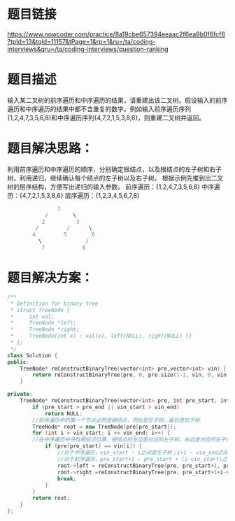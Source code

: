 题目链接
===
https://www.nowcoder.com/practice/8a19cbe657394eeaac2f6ea9b0f6fcf6?tpId=13&tqId=11157&tPage=1&rp=1&ru=/ta/coding-interviews&qru=/ta/coding-interviews/question-ranking

题目描述
===
输入某二叉树的前序遍历和中序遍历的结果，请重建出该二叉树。假设输入的前序遍历和中序遍历的结果中都不含重复的数字。例如输入前序遍历序列{1,2,4,7,3,5,6,8}和中序遍历序列{4,7,2,1,5,3,8,6}，则重建二叉树并返回。

题目解决思路：
===
利用前序遍历和中序遍历的顺序，分别确定根结点，以及根结点的左子树和右子树，利用递归，继续确认每个结点的左子树以及右子树。
根据示例先推到出二叉树的层序结构，方便写出递归的输入参数。
前序遍历：{1,2,4,7,3,5,6,8}
中序遍历：{4,7,2,1,5,3,8,6}
层序遍历：{1,2,3,4,5,6,7,8}
```cpp
                1
            /        \
           2          3
         /         /      \
        4         5        6
          \              /
           7            8
```

题目解决方案：
===
```cpp
/**
 * Definition for binary tree
 * struct TreeNode {
 *     int val;
 *     TreeNode *left;
 *     TreeNode *right;
 *     TreeNode(int x) : val(x), left(NULL), right(NULL) {}
 * };
 */
class Solution {
public:
    TreeNode* reConstructBinaryTree(vector<int> pre,vector<int> vin) {
        return reConstructBinaryTree(pre, 0, pre.size()-1, vin, 0, vin.size()-1);
    }

private:
    TreeNode* reConstructBinaryTree(vector<int> pre, int pre_start, int pre_end, vector<int> vin, int vin_start, int vin_end) {
        if (pre_start > pre_end || vin_start > vin_end)
            return NULL;
        //前序遍历中的第一个节点必然是根结点，然后是左子树，最后是右子树
        TreeNode* root = new TreeNode(pre[pre_start]);
        for (int i = vin_start; i <= vin_end; i++) {
        //在中序遍历中寻找根结点位置，根结点的左边是对应的左子树，右边是对应的右子树
            if (pre[pre_start] == vin[i]) {
                //对于中序遍历，vin_start ~ i之间是左子树；i+1 ~ vin_end之间是右子树
                //对于前序遍历，pre_start+1 ~ pre_start + (i-vin_start)之间是左子树，pre_start+1+(i-vin_start) ~ pre_end之间是右子树
                root->left = reConstructBinaryTree(pre, pre_start+1, pre_start+(i-vin_start), vin, vin_start, i - 1);
                root->right =reConstructBinaryTree(pre, pre_start+1+i-vin_start, pre_end, vin, i+1, vin_end);
                break;
            }
        }
        return root;
    }
};
```
